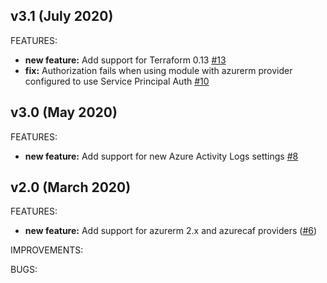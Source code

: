 ## v3.1 (July 2020)

FEATURES: 
* **new feature:**  Add support for Terraform 0.13 [#13](https://github.com/aztfmod/terraform-azurerm-caf-activity-logs/issues/13)
* **fix:**  Authorization fails when using module with azurerm provider configured to use Service Principal Auth [#10](https://github.com/aztfmod/terraform-azurerm-caf-activity-logs/issues/10)

## v3.0 (May 2020)

FEATURES: 
* **new feature:**  Add support for new Azure Activity Logs settings [#8](https://github.com/aztfmod/terraform-azurerm-caf-activity-logs/issues/8)


## v2.0 (March 2020)

FEATURES: 
* **new feature:**  Add support for azurerm 2.x and azurecaf providers ([#6](https://github.com/aztfmod/terraform-azurerm-caf-activity-logs/issues/6))


IMPROVEMENTS:

BUGS:
